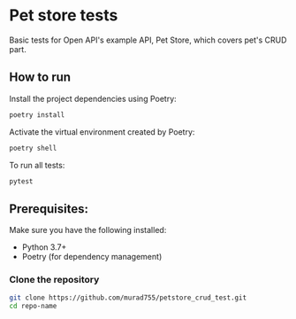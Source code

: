 # Pet store tests

Basic tests for Open API's example API, Pet Store, which covers pet's CRUD part.

## How to run

Install the project dependencies using Poetry:
```bash
poetry install
```
Activate the virtual environment created by Poetry:
```bash
poetry shell
```
To run all tests:
```bash
pytest
```

## Prerequisites:
Make sure you have the following installed:
- Python 3.7+
- Poetry (for dependency management)

### Clone the repository

```bash
git clone https://github.com/murad755/petstore_crud_test.git
cd repo-name
